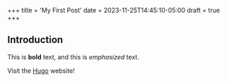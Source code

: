 +++
title = 'My First Post'
date = 2023-11-25T14:45:10-05:00
draft = true
+++
## Introduction

This is **bold** text, and this is *emphasized* text.

Visit the [Hugo](https://gohugo.io) website!